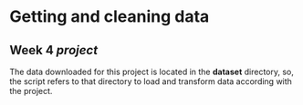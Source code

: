 Getting and cleaning data
=========================
Week 4 *project*
----------------
The data downloaded for this project is located in the **dataset** directory, so, the script refers
to that directory to load and transform data according with the project.
